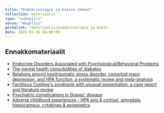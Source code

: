 ```yaml
---
title: "Endokrinologia ja mielen ihmeet"
collection: materiaalit
type: "Lukupiiri"
venue: "Wegelius"
permalink: /materiaalit/endokrinologia_ja_mieli
date: 2025-02-26 16:00:00
---
```

## Ennakkomateriaalit
- [Endocrine Disorders Associated with
Psychological/Behavioral Problems](https://academic-oup-com.libproxy.helsinki.fi/edited-volume/28102/chapter/212209690)
- [The mental health comorbidities of diabetes](https://pmc.ncbi.nlm.nih.gov/articles/PMC4439400/)
- [Relations among posttraumatic stress disorder, comorbid major depression, and HPA function: a
systematic review and meta-analysis](https://pmc.ncbi.nlm.nih.gov/articles/PMC3340453/)
- [Factitious Cushing's syndrome with unusual presentation: a case report and literature review](https://pmc.ncbi.nlm.nih.gov/articles/PMC10406003/)
- [Psychiatric complications in Graves' disease](https://pmc.ncbi.nlm.nih.gov/articles/PMC10895301/)
- [Adverse childhood experiences - HPA axis & cortisol, amygdala, hippocampus, cytokines & epigenetics](https://open.spotify.com/episode/4JAZTJ86Nc9ZVyw1APIAjA?si=dae20d42df344814)
